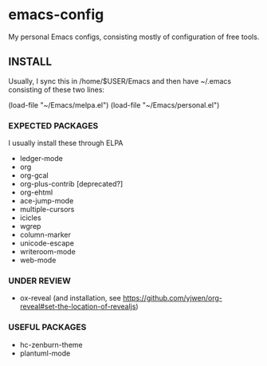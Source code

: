 # emacs-config
My personal Emacs configs, consisting mostly of configuration of free
tools.

## INSTALL

Usually, I sync this in /home/$USER/Emacs and then have ~/.emacs
consisting of these two lines:

  (load-file "~/Emacs/melpa.el")
  (load-file "~/Emacs/personal.el")

### EXPECTED PACKAGES

I usually install these through ELPA

 - ledger-mode
 - org
 - org-gcal
 - org-plus-contrib [deprecated?]
 - org-ehtml
 - ace-jump-mode
 - multiple-cursors
 - icicles
 - wgrep
 - column-marker
 - unicode-escape
 - writeroom-mode
 - web-mode

### UNDER REVIEW
 - ox-reveal  (and installation, see https://github.com/yjwen/org-reveal#set-the-location-of-revealjs)

### USEFUL PACKAGES

  - hc-zenburn-theme
  - plantuml-mode
